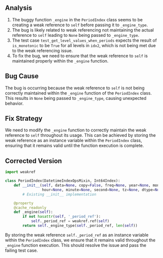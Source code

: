 ## Analysis
1. The buggy function `_engine` in the `PeriodIndex` class seems to be creating a weak reference to `self` before passing it to `_engine_type`.
2. The bug is likely related to weak referencing not maintaining the actual reference to `self` leading to `None` being passed to `_engine_type`.
3. The test case `test_get_level_values_when_periods` expects the result of `is_monotonic` to be `True` for all levels in `idx2`, which is not being met due to the weak referencing issue.
4. To fix the bug, we need to ensure that the weak reference to `self` is maintained properly within the `_engine` function.

## Bug Cause
The bug is occurring because the weak reference to `self` is not being correctly maintained within the `_engine` function of the `PeriodIndex` class. This results in `None` being passed to `_engine_type`, causing unexpected behavior.

## Fix Strategy
We need to modify the `_engine` function to correctly maintain the weak reference to `self` throughout its usage. This can be achieved by storing the weak reference as an instance variable within the `PeriodIndex` class, ensuring that it remains valid until the function execution is complete.

## Corrected Version
```python
import weakref

class PeriodIndex(DatetimeIndexOpsMixin, Int64Index):
    def __init__(self, data=None, copy=False, freq=None, year=None, month=None, quarter=None, day=None,
                 hour=None, minute=None, second=None, tz=None, dtype=None):
        # Existing __init__ implementation

    @property
    @cache_readonly
    def _engine(self):
        if not hasattr(self, '_period_ref'):
            self._period_ref = weakref.ref(self)
        return self._engine_type(self._period_ref, len(self))
```

By storing the weak reference `self._period_ref` as an instance variable within the `PeriodIndex` class, we ensure that it remains valid throughout the `_engine` function execution. This should resolve the issue and pass the failing test case.